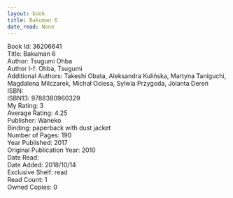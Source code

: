 ```yaml
---
layout: book
title: Bakuman 6
date_read: None
---
```


Book Id: 36206641<br />
Title: Bakuman 6<br />
Author: Tsugumi Ohba<br />
Author l-f: Ohba, Tsugumi<br />
Additional Authors: Takeshi Obata, Aleksandra Kulińska, Martyna Taniguchi, Magdalena Milczarek, Michał Ociesa, Sylwia Przygoda, Jolanta Dereń<br />
ISBN: <br />
ISBN13: 9788380960329<br />
My Rating: 3<br />
Average Rating: 4.25<br />
Publisher: Waneko<br />
Binding: paperback with dust jacket<br />
Number of Pages: 190<br />
Year Published: 2017<br />
Original Publication Year: 2010<br />
Date Read: <br />
Date Added: 2018/10/14<br />
Exclusive Shelf: read<br />
Read Count: 1<br />
Owned Copies: 0<br />

